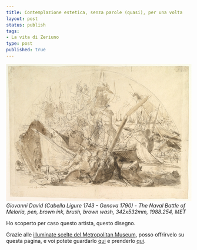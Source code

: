 ```yaml
--- 
title: Contemplazione estetica, senza parole (quasi), per una volta
layout: post
status: publish
tags: 
- La vita di Zeriuno
type: post
published: true
---
```

<img src="/immagini/meloria.jpg" alt="Un disegno di Giovanni David (Cabella Ligure 1743 - Genova 1790) che rappresenta La battaglia navale di Meloria" title="Giovanni David (Cabella Ligure 1743 - Genova 1790) - La battaglia navale di Meloria" width="584" height="372" class="alignnone size-full wp-image-186" />
<i>Giovanni David (Cabella Ligure 1743 - Genova 1790) - <span lang="en">The Naval Battle of Meloria, pen, brown ink, brush, brown wash</span>, 342x532mm, 1988.254, MET</i>

Ho scoperto per caso questo artista, questo disegno.

Grazie alle <a href="/2011/11/01/cataloghi-in-linea-si-rinnovano-ii-plauso-al-metropolitan-museum.html" title="Cataloghi in linea si rinnovano II: Plauso al Metropolitan Museum, su Zeriuno">illuminate scelte del <span lang="en">Metropolitan Museum</span></a>, posso offrirvelo su questa pagina, e voi potete guardarlo <a href="http://www.metmuseum.org/Collections/search-the-collections/90002640" title="La pagina consacrata all'opera dal Metropolitan Museum, in inglese">qui</a> e prenderlo <a href="http://www.metmuseum.org/Collections/search-the-collections/90002640#fullscreen" title="L'immagine, a piena risoluzione">qui</a>.
